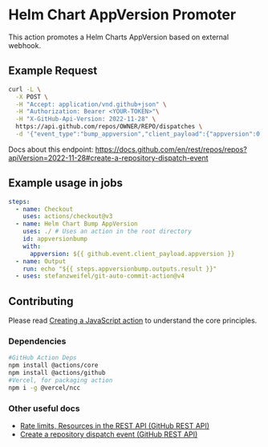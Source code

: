 # Helm Chart AppVersion Promoter

This action promotes a Helm Charts AppVersion based on external webhook.

## Example Request

```sh
curl -L \
  -X POST \
  -H "Accept: application/vnd.github+json" \
  -H "Authorization: Bearer <YOUR-TOKEN>"\
  -H "X-GitHub-Api-Version: 2022-11-28" \
  https://api.github.com/repos/OWNER/REPO/dispatches \
  -d '{"event_type":"bump_appversion","client_payload":{"appversion":0.0.8}}'
```

Docs about this endpoint: https://docs.github.com/en/rest/repos/repos?apiVersion=2022-11-28#create-a-repository-dispatch-event

## Example usage in jobs

```yaml
steps:
  - name: Checkout
    uses: actions/checkout@v3
  - name: Helm Chart Bump AppVersion
    uses: ./ # Uses an action in the root directory
    id: appversionbump
    with:
      appversion: ${{ github.event.client_payload.appversion }}
  - name: Output
    run: echo "${{ steps.appversionbump.outputs.result }}"
  - uses: stefanzweifel/git-auto-commit-action@v4
```

## Contributing

Please read [Creating a JavaScript action](https://docs.github.com/en/actions/creating-actions/creating-a-javascript-action) to understand the core principles.

### Dependencies

```sh
#GitHub Action Deps
npm install @actions/core
npm install @actions/github
#Vercel, for packaging action
npm i -g @vercel/ncc
```

### Other useful docs

 - [Rate limits, Resources in the REST API \(GitHub REST API\)](docs.github.com/en/rest/overview/resources-in-the-rest-api?apiVersion=2022-11-28#rate-limits)
 - [Create a repository dispatch event \(GitHub REST API\)](docs.github.com/en/rest/repos/repos?apiVersion=2022-11-28#create-a-repository-dispatch-event)
